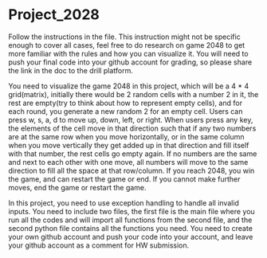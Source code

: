 # Project_2028

Follow the instructions in the file. This instruction might not be specific enough to cover all cases, feel free to do research on game 2048 to get more familiar with the rules and how you can visualize it. You will need to push your final code into your github account for grading, so please share the link in the doc to the drill platform.  

You need to visualize the game 2048 in this project, which will be a 4 * 4 grid(matrix), initially there would be 2 random cells with a number 2 in it, the rest are empty(try to think about how to represent empty cells), and for each round, you generate a new random 2 for an empty cell. Users can press w, s, a, d to move up, down, left, or right. When users press any key, the elements of the cell move in that direction such that if any two numbers are at the same row when you move horizontally, or in the same column when you move vertically they get added up in that direction and fill itself with that number, the rest cells go empty again. If no numbers are the same and next to each other with one move, all numbers will move to the same direction to fill all the space at that row/column. If you reach 2048, you win the game, and can restart the game or end. If you cannot make further moves, end the game or restart the game.  

In this project, you need to use exception handling to handle all invalid inputs. You need to include two files, the first file is the main file where you run all the codes and will import all functions from the second file, and the second python file contains all the functions you need. You need to create your own github account and push your code into your account, and leave your github account as a comment for HW submission.
